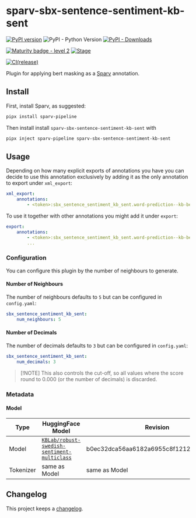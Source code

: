# sparv-sbx-sentence-sentiment-kb-sent

[![PyPI version](https://badge.fury.io/py/sparv-sbx-sentence-sentiment-kb-sent.svg)](https://pypi.org/project/sparv-sbx-sentence-sentiment-kb-sent)
![PyPI - Python Version](https://img.shields.io/pypi/pyversions/sparv-sbx-sentence-sentiment-kb-sent)
[![PyPI - Downloads](https://img.shields.io/pypi/dm/sparv-sbx-sentence-sentiment-kb-sent)](https://pypi.org/project/sparv-sbx-sentence-sentiment-kb-sent/)

[![Maturity badge - level 2](https://img.shields.io/badge/Maturity-Level%202%20--%20First%20Release-yellowgreen.svg)](https://github.com/spraakbanken/getting-started/blob/main/scorecard.md)
[![Stage](https://img.shields.io/pypi/status/sparv-sbx-sentence-sentiment-kb-sent)](https://pypi.org/project/sparv-sbx-sentence-sentiment-kb-sent/)

[![CI(release)](https://github.com/spraakbanken/sparv-sbx-word-prediction/actions/workflows/release-kb-bert.yml/badge.svg)](https://github.com/spraakbanken/sparv-sbx-word-prediction/actions/workflows/release-kb-bert.yml)

Plugin for applying bert masking as a [Sparv](https://github.com/spraakbanken/sparv-pipeline) annotation.

## Install

First, install Sparv, as suggested:

```bash
pipx install sparv-pipeline
```

Then install install `sparv-sbx-sentence-sentiment-kb-sent` with

```bash
pipx inject sparv-pipeline sparv-sbx-sentence-sentiment-kb-sent
```

## Usage

Depending on how many explicit exports of annotations you have you can decide to use this
annotation exclusively by adding it as the only annotation to export under `xml_export`:

```yaml
xml_export:
    annotations:
        - <token>:sbx_sentence_sentiment_kb_sent.word-prediction--kb-bert
```

To use it together with other annotations you might add it under `export`:

```yaml
export:
    annotations:
        - <token>:sbx_sentence_sentiment_kb_sent.word-prediction--kb-bert
        ...
```

### Configuration

You can configure this plugin by the number of neighbours to generate.

#### Number of Neighbours

The number of neighbours defaults to `5` but can be configured in `config.yaml`:

```yaml
sbx_sentence_sentiment_kb_sent:
    num_neighbours: 5
```

#### Number of Decimals

The number of decimals defaults to `3` but can be configured in `config.yaml`:

```yaml
sbx_sentence_sentiment_kb_sent:
    num_decimals: 3
```

> [!NOTE] This also controls the cut-off, so all values where the score round to 0.000 (or the number of decimals) is discarded.

### Metadata

#### Model

Type | HuggingFace Model | Revision
--- | --- | ---
Model | [`KBLab/robust-swedish-sentiment-multiclass`](https://huggingface.co/KBLab/robust-swedish-sentiment-multiclass) | b0ec32dca56aa6182a6955c8f12129bbcbc7fdbd
Tokenizer | same as Model  | same as Model

## Changelog

This project keeps a [changelog](./CHANGELOG.md).
